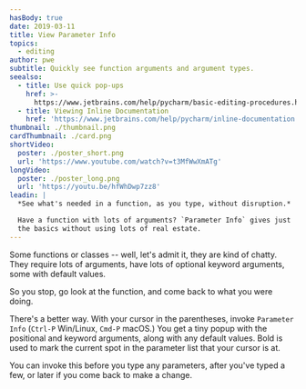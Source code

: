 ```yaml
---
hasBody: true
date: 2019-03-11
title: View Parameter Info
topics:
  - editing
author: pwe
subtitle: Quickly see function arguments and argument types.
seealso:
  - title: Use quick pop-ups
    href: >-
      https://www.jetbrains.com/help/pycharm/basic-editing-procedures.html#quick_popups
  - title: Viewing Inline Documentation
    href: 'https://www.jetbrains.com/help/pycharm/inline-documentation.html'
thumbnail: ./thumbnail.png
cardThumbnail: ./card.png
shortVideo:
  poster: ./poster_short.png
  url: 'https://www.youtube.com/watch?v=t3MfWwXmATg'
longVideo:
  poster: ./poster_long.png
  url: 'https://youtu.be/hfWhDwp7zz8'
leadin: |
  *See what's needed in a function, as you type, without disruption.*    

  Have a function with lots of arguments? `Parameter Info` gives just 
  the basics without using lots of real estate.
---
```


Some functions or classes -- well, let's admit it, they are kind of chatty. 
They require lots of arguments, have lots of optional keyword arguments, 
some with default values.

So you stop, go look at the function, and come back to what you were doing.

There's a better way. With your cursor in the parentheses, invoke 
`Parameter Info` (`Ctrl-P` Win/Linux, `Cmd-P` macOS.) You get a tiny 
popup with the positional and keyword arguments, along with any default 
values. Bold is used to mark the current spot in the parameter list that 
your cursor is at.

You can invoke this before you type any parameters, after you've typed 
a few, or later if you come back to make a change.

